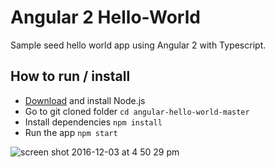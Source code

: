 # Angular 2 Hello-World
Sample seed hello world app using Angular 2 with Typescript.

## How to run / install
* [Download](https://nodejs.org/en/download/) and install Node.js
* Go to git cloned folder `cd angular-hello-world-master` 
* Install dependencies `npm install`
* Run the app  `npm start`

![screen shot 2016-12-03 at 4 50 29 pm](https://cloud.githubusercontent.com/assets/9882972/20859048/b5c6c458-b979-11e6-8871-4c7101f26884.png)
